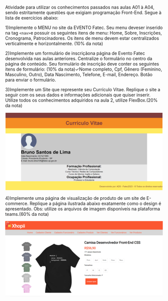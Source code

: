 Atividade para utilizar os conhecimentos passados nas aulas A01 à A04, sendo estritamente questões que exigiam programação Front-End. Segue à lista de exercícios abaixo:

1)Implemente o MENU no site da EVENTO Fatec. Seu menu deveser inserido na tag `<nav>`e possuir   os   seguintes   itens   de   menu:   Home,   Sobre,   Inscrições,   Cronograma, Patrocinadores.    Os    itens    de    menu    devem    estar    centralizados    verticalmente    e horizontalmente. (10% da nota)

2)Implemente um formulário de inscriçãona página de Evento Fatec desenvolvida nas aulas anteriores.  Centralize  o  formulário  no  centro  da  página  de  conteúdo. Seu  formulário  de inscrição deve conter os seguintes itens de formulário: (10% da nota)✓Nome  completo, Cpf, Gênero  (Feminino,  Masculino, Outro), Data  Nascimento, Telefone, E-mail, Endereço. Botão para enviar o formulário.

3)Implemente um Site que represente seu Currículo Vitae. Replique o site a seguir com os seus  dados  e  informações  adicionais  que  quiser  inserir.  Utilize  todos  os  conhecimentos adquiridos na aula 2, utilize FlexBox.(20% da nota)

![1679264488600](image/readme/1679264488600.png)

4)Implemente uma  página  de  visualização  de  produto  de  um  site  de  E-commerce. Replique a página ilustrada abaixo exatamente como o design é apresentado. Obs: utilize os arquivos de imagem disponíveis na plataforma teams.(60% da nota)

![1679264568202](image/readme/1679264568202.png)
